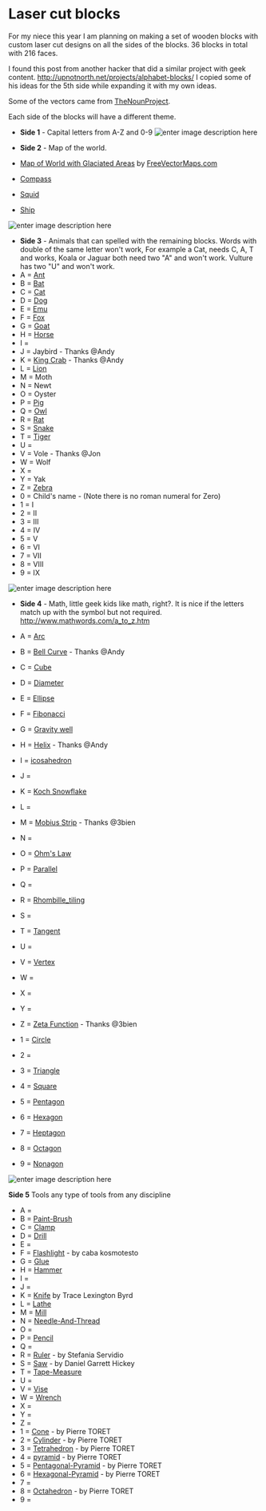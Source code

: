 Laser cut blocks
============

For my niece this year I am planning on making a set of wooden blocks with custom laser cut designs on all the sides of the blocks. 36 blocks in total with 216 faces.

I found this post from another hacker that did a similar project with geek content. 
http://upnotnorth.net/projects/alphabet-blocks/
I copied some of his ideas for the 5th side while expanding it with my own ideas.

Some of the vectors came from [TheNounProject](http://thenounproject.com). 

Each side of the blocks will have a different theme. 

 - **Side 1** - Capital letters from A-Z and 0-9
![enter image description here](https://raw.githubusercontent.com/funvill/Laser-cut-blocks/master/side1.png)

 - **Side 2** - Map of the world. 
  - [Map of World with Glaciated Areas](http://www.freevectormaps.com/world-maps/WRLD-EPS-02-0004?ref=atr) by [FreeVectorMaps.com](http://www.freevectormaps.com/?ref=atr)
  - [Compass](http://thenounproject.com/term/compass/67195/) 
  - [Squid](http://thenounproject.com/term/octopus/27855/) 
  - [Ship](http://thenounproject.com/term/ship/11582/) 

![enter image description here](https://raw.githubusercontent.com/funvill/Laser-cut-blocks/master/side2.png)

 - **Side 3** - Animals that can spelled with the remaining blocks. Words with double of the same letter won't work, For example a Cat, needs C, A, T and works, Koala or Jaguar both need two "A" and won't work. Vulture has two "U" and won't work.
  - A = [Ant](http://thenounproject.com/term/ant/1384/)
  - B = [Bat](http://thenounproject.com/term/bat/77721/) 
  - C = [Cat](http://thenounproject.com/term/cat/6725/) 
  - D = [Dog](http://thenounproject.com/term/dog/8126/) 
  - E = [Emu](http://thenounproject.com/term/ostrich/14873/)
  - F = [Fox](http://thenounproject.com/term/fox/13097/) 
  - G = [Goat](http://thenounproject.com/term/goat/18892/) 
  - H = [Horse](http://thenounproject.com/term/horse/19192/)
  - I = 
  - J = Jaybird - Thanks @Andy
  - K = [King Crab](http://thenounproject.com/term/crab/7099/) - Thanks @Andy
  - L = [Lion](http://thenounproject.com/term/lion/68963/) 
  - M = Moth 
  - N = Newt
  - O = Oyster
  - P = [Pig](http://thenounproject.com/term/pig/5271/) 
  - Q = [Owl](http://thenounproject.com/term/owl/64303/) 
  - R = [Rat](http://thenounproject.com/term/rat/85851/)
  - S = [Snake](http://thenounproject.com/term/snake/24037/)
  - T = [Tiger](http://thenounproject.com/term/tiger/29367/) 
  - U = 
  - V = Vole - Thanks @Jon
  - W = Wolf 
  - X = 
  - Y = Yak
  - Z = [Zebra](http://thenounproject.com/term/zebra/10753/) 
  - 0 = Child's name - (Note there is no roman numeral for Zero)
  - 1 = I 
  - 2 = II 
  - 3 = III 
  - 4 = IV
  - 5 = V
  - 6 = VI
  - 7 = VII
  - 8 = VIII
  - 9 = IX

![enter image description here](https://raw.githubusercontent.com/funvill/Laser-cut-blocks/master/side3.png)

 - **Side 4** - 
Math, little geek kids like math, right?. 
It is nice if the letters match up with the symbol but not required.
http://www.mathwords.com/a_to_z.htm

  - A = [Arc](http://en.wikipedia.org/wiki/Arc_%28geometry%29) 
  - B = [Bell Curve](http://en.wikipedia.org/wiki/Normal_distribution) - Thanks @Andy
  - C = [Cube](http://en.wikipedia.org/wiki/Cube) 
  - D = [Diameter](http://en.wikipedia.org/wiki/Diameter)
  - E = [Ellipse](http://en.wikipedia.org/wiki/Ellipse)
  - F = [Fibonacci](http://en.wikipedia.org/wiki/Fibonacci) 
  - G = [Gravity well](http://en.wikipedia.org/wiki/Gravity_well)
  - H = [Helix](http://en.wikipedia.org/wiki/Helix) - Thanks @Andy
  - I = [icosahedron](http://thenounproject.com/term/icosahedron/6890/)
  - J = 
  - K = [Koch Snowflake](http://en.wikipedia.org/wiki/Koch_snowflake)
  - L =
  - M = [Mobius Strip](http://en.wikipedia.org/wiki/M%C3%B6bius_strip) - Thanks @3bien
  - N =
  - O = [Ohm's Law](http://en.wikipedia.org/wiki/Ohm%27s_law)
  - P = [Parallel](http://en.wikipedia.org/wiki/Parallel_%28geometry%29)
  - Q =
  - R = [Rhombille_tiling](http://en.wikipedia.org/wiki/Rhombille_tiling)
  - S =
  - T = [Tangent](http://en.wikipedia.org/wiki/Tangent) 
  - U = 
  - V = [Vertex](http://en.wikipedia.org/wiki/Vertex_%28geometry%29) 
  - W =
  - X = 
  - Y = 
  - Z = [Zeta Function](http://en.wikipedia.org/wiki/Riemann_zeta_function) - Thanks @3bien
  - 1 = [Circle](http://en.wikipedia.org/wiki/Circle) 
  - 2 = 
  - 3 = [Triangle](http://en.wikipedia.org/wiki/Triangle)
  - 4 = [Square](http://en.wikipedia.org/wiki/Square)
  - 5 = [Pentagon](http://en.wikipedia.org/wiki/Pentagon)
  - 6 = [Hexagon](http://en.wikipedia.org/wiki/Hexagon)
  - 7 = [Heptagon](http://en.wikipedia.org/wiki/Heptagon)
  - 8 = [Octagon](http://en.wikipedia.org/wiki/Octagon)
  - 9 = [Nonagon](http://en.wikipedia.org/wiki/Nonagon)

![enter image description here](https://raw.githubusercontent.com/funvill/Laser-cut-blocks/master/side4.png)

**Side 5**
Tools any type of tools from any discipline 

  - A = 
  - B = [Paint-Brush](http://thenounproject.com/term/paint-brush/8499/)
  - C = [Clamp](http://thenounproject.com/term/clamp/43284/) 
  - D = [Drill](http://thenounproject.com/term/drill/43657/) 
  - E = 
  - F = [Flashlight](http://thenounproject.com/term/flashlight/28955/) - by caba kosmotesto
  - G = [Glue](http://thenounproject.com/term/glue/64129/)
  - H = [Hammer](http://thenounproject.com/term/hammer/1306/) 
  - I = 
  - J = 
  - K = [Knife](http://thenounproject.com/term/knife/77342/) by Trace Lexington Byrd
  - L = [Lathe](http://thenounproject.com/term/lathe-machine/78251/) 
  - M = [Mill](http://thenounproject.com/term/mill/78253/) 
  - N = [Needle-And-Thread](http://thenounproject.com/term/needle-and-thread/17518/)
  - O =
  - P = [Pencil](http://thenounproject.com/term/pencil/64114/) 
  - Q =
  - R = [Ruler](http://thenounproject.com/term/ruler/55196/) - by Stefania Servidio
  - S = [Saw](http://thenounproject.com/term/saw/1944/) - by Daniel Garrett Hickey
  - T = [Tape-Measure](http://thenounproject.com/term/tape-measure/1948/)
  - U = 
  - V = [Vise](http://thenounproject.com/term/vise/6551/) 
  - W = [Wrench](http://thenounproject.com/term/wrench/8975/)
  - X = 
  - Y = 
  - Z =
  - 1 = [Cone](http://thenounproject.com/term/icon/87382/) - by Pierre TORET
  - 2 = [Cylinder](http://thenounproject.com/term/icon/87376/)  - by Pierre TORET
  - 3 = [Tetrahedron](http://thenounproject.com/term/tetrahedron/87080/) - by Pierre TORET
  - 4 = [pyramid](http://thenounproject.com/term/pyramid/87100/) - by Pierre TORET
  - 5 = [Pentagonal-Pyramid](http://thenounproject.com/term/pentagonal-pyramid/87101/) - by Pierre TORET
  - 6 = [Hexagonal-Pyramid](http://thenounproject.com/term/hexagonal-pyramid/87102/) - by Pierre TORET
  - 7 = 
  - 8 = [Octahedron](http://thenounproject.com/term/octahedron/87086/) - by Pierre TORET
  - 9 = 


  [7]: https://github.com/funvill
  [8]: https://twitter.com/funvill
  [9]: http://www.abluestar.com
